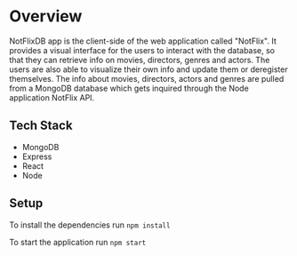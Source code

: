 # Overview

NotFlixDB app is the client-side of the web application called "NotFlix".
It provides a visual interface for the users to interact with the database, so that they can retrieve info on movies, directors, genres and actors.
The users are also able to visualize their own info and update them or deregister themselves.
The info about movies, directors, actors and genres are pulled from a MongoDB database which gets inquired through the Node application NotFlix API.

## Tech Stack

- MongoDB
- Express
- React
- Node

## Setup

To install the dependencies run
`npm install`

To start the application run
`npm start`
